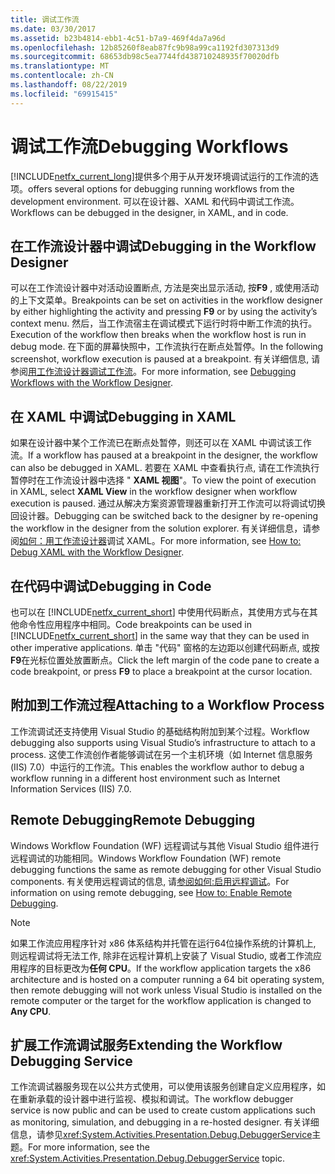 ```yaml
---
title: 调试工作流
ms.date: 03/30/2017
ms.assetid: b23b4814-ebb1-4c51-b7a9-469f4da7a96d
ms.openlocfilehash: 12b85260f8eab87fc9b98a99ca1192fd307313d9
ms.sourcegitcommit: 68653db98c5ea7744fd438710248935f70020dfb
ms.translationtype: MT
ms.contentlocale: zh-CN
ms.lasthandoff: 08/22/2019
ms.locfileid: "69915415"
---
```

# <a name="debugging-workflows"></a><span data-ttu-id="f9201-102">调试工作流</span><span class="sxs-lookup"><span data-stu-id="f9201-102">Debugging Workflows</span></span>
[!INCLUDE[netfx_current_long](../../../includes/netfx-current-long-md.md)]<span data-ttu-id="f9201-103">提供多个用于从开发环境调试运行的工作流的选项。</span><span class="sxs-lookup"><span data-stu-id="f9201-103">offers several options for debugging running workflows from the development environment.</span></span> <span data-ttu-id="f9201-104">可以在设计器、XAML 和代码中调试工作流。</span><span class="sxs-lookup"><span data-stu-id="f9201-104">Workflows can be debugged in the designer, in XAML, and in code.</span></span>  
  
## <a name="debugging-in-the-workflow-designer"></a><span data-ttu-id="f9201-105">在工作流设计器中调试</span><span class="sxs-lookup"><span data-stu-id="f9201-105">Debugging in the Workflow Designer</span></span>  
 <span data-ttu-id="f9201-106">可以在工作流设计器中对活动设置断点, 方法是突出显示活动, 按**F9** , 或使用活动的上下文菜单。</span><span class="sxs-lookup"><span data-stu-id="f9201-106">Breakpoints can be set on activities in the workflow designer by either highlighting the activity and pressing **F9** or by using the activity’s context menu.</span></span> <span data-ttu-id="f9201-107">然后，当工作流宿主在调试模式下运行时将中断工作流的执行。</span><span class="sxs-lookup"><span data-stu-id="f9201-107">Execution of the workflow then breaks when the workflow host is run in debug mode.</span></span> <span data-ttu-id="f9201-108">在下面的屏幕快照中，工作流执行在断点处暂停。</span><span class="sxs-lookup"><span data-stu-id="f9201-108">In the following screenshot, workflow execution is paused at a breakpoint.</span></span> <span data-ttu-id="f9201-109">有关详细信息, 请参阅[用工作流设计器调试工作流](/visualstudio/workflow-designer/debugging-workflows-with-the-workflow-designer)。</span><span class="sxs-lookup"><span data-stu-id="f9201-109">For more information, see [Debugging Workflows with the Workflow Designer](/visualstudio/workflow-designer/debugging-workflows-with-the-workflow-designer).</span></span>  
  
## <a name="debugging-in-xaml"></a><span data-ttu-id="f9201-110">在 XAML 中调试</span><span class="sxs-lookup"><span data-stu-id="f9201-110">Debugging in XAML</span></span>  
 <span data-ttu-id="f9201-111">如果在设计器中某个工作流已在断点处暂停，则还可以在 XAML 中调试该工作流。</span><span class="sxs-lookup"><span data-stu-id="f9201-111">If a workflow has paused at a breakpoint in the designer, the workflow can also be debugged in XAML.</span></span> <span data-ttu-id="f9201-112">若要在 XAML 中查看执行点, 请在工作流执行暂停时在工作流设计器中选择 " **XAML 视图**"。</span><span class="sxs-lookup"><span data-stu-id="f9201-112">To view the point of execution in XAML, select **XAML View** in the workflow designer when workflow execution is paused.</span></span> <span data-ttu-id="f9201-113">通过从解决方案资源管理器重新打开工作流可以将调试切换回设计器。</span><span class="sxs-lookup"><span data-stu-id="f9201-113">Debugging can be switched back to the designer by re-opening the workflow in the designer from the solution explorer.</span></span> <span data-ttu-id="f9201-114">有关详细信息，请参阅[如何：用工作流设计器](/visualstudio/workflow-designer/how-to-debug-xaml-with-the-workflow-designer)调试 XAML。</span><span class="sxs-lookup"><span data-stu-id="f9201-114">For more information, see [How to: Debug XAML with the Workflow Designer](/visualstudio/workflow-designer/how-to-debug-xaml-with-the-workflow-designer).</span></span>  
  
## <a name="debugging-in-code"></a><span data-ttu-id="f9201-115">在代码中调试</span><span class="sxs-lookup"><span data-stu-id="f9201-115">Debugging in Code</span></span>  
 <span data-ttu-id="f9201-116">也可以在 [!INCLUDE[netfx_current_short](../../../includes/netfx-current-short-md.md)] 中使用代码断点，其使用方式与在其他命令性应用程序中相同。</span><span class="sxs-lookup"><span data-stu-id="f9201-116">Code breakpoints can be used in [!INCLUDE[netfx_current_short](../../../includes/netfx-current-short-md.md)] in the same way that they can be used in other imperative applications.</span></span> <span data-ttu-id="f9201-117">单击 "代码" 窗格的左边距以创建代码断点, 或按**F9**在光标位置处放置断点。</span><span class="sxs-lookup"><span data-stu-id="f9201-117">Click the left margin of the code pane to create a code breakpoint, or press **F9** to place a breakpoint at the cursor location.</span></span>  
  
## <a name="attaching-to-a-workflow-process"></a><span data-ttu-id="f9201-118">附加到工作流过程</span><span class="sxs-lookup"><span data-stu-id="f9201-118">Attaching to a Workflow Process</span></span>  
 <span data-ttu-id="f9201-119">工作流调试还支持使用 Visual Studio 的基础结构附加到某个过程。</span><span class="sxs-lookup"><span data-stu-id="f9201-119">Workflow debugging also supports using Visual Studio’s infrastructure to attach to a process.</span></span> <span data-ttu-id="f9201-120">这使工作流创作者能够调试在另一个主机环境（如 Internet 信息服务 (IIS) 7.0）中运行的工作流。</span><span class="sxs-lookup"><span data-stu-id="f9201-120">This enables the workflow author to debug a workflow running in a different host environment such as Internet Information Services (IIS) 7.0.</span></span>  
  
## <a name="remote-debugging"></a><span data-ttu-id="f9201-121">Remote Debugging</span><span class="sxs-lookup"><span data-stu-id="f9201-121">Remote Debugging</span></span>  
 <span data-ttu-id="f9201-122">Windows Workflow Foundation (WF) 远程调试与其他 Visual Studio 组件进行远程调试的功能相同。</span><span class="sxs-lookup"><span data-stu-id="f9201-122">Windows Workflow Foundation (WF) remote debugging functions the same as remote debugging for other Visual Studio components.</span></span> <span data-ttu-id="f9201-123">有关使用远程调试的信息, 请[参阅如何:启用远程调试](https://go.microsoft.com/fwlink/?LinkId=196257)。</span><span class="sxs-lookup"><span data-stu-id="f9201-123">For information on using remote debugging, see [How to: Enable Remote Debugging](https://go.microsoft.com/fwlink/?LinkId=196257).</span></span>  
  
> [!NOTE]
> <span data-ttu-id="f9201-124">如果工作流应用程序针对 x86 体系结构并托管在运行64位操作系统的计算机上, 则远程调试将无法工作, 除非在远程计算机上安装了 Visual Studio, 或者工作流应用程序的目标更改为**任何 CPU**。</span><span class="sxs-lookup"><span data-stu-id="f9201-124">If the workflow application targets the x86 architecture and is hosted on a computer running a 64 bit operating system, then remote debugging will not work unless Visual Studio is installed on the remote computer or the target for the workflow application is changed to **Any CPU**.</span></span>  
  
## <a name="extending-the-workflow-debugging-service"></a><span data-ttu-id="f9201-125">扩展工作流调试服务</span><span class="sxs-lookup"><span data-stu-id="f9201-125">Extending the Workflow Debugging Service</span></span>  
 <span data-ttu-id="f9201-126">工作流调试器服务现在以公共方式使用，可以使用该服务创建自定义应用程序，如在重新承载的设计器中进行监视、模拟和调试。</span><span class="sxs-lookup"><span data-stu-id="f9201-126">The workflow debugger service is now public and can be used to create custom applications such as monitoring, simulation, and debugging in a re-hosted designer.</span></span> <span data-ttu-id="f9201-127">有关详细信息，请参见<xref:System.Activities.Presentation.Debug.DebuggerService>主题。</span><span class="sxs-lookup"><span data-stu-id="f9201-127">For more information, see the <xref:System.Activities.Presentation.Debug.DebuggerService> topic.</span></span>
